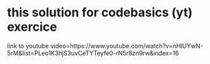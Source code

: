<h1> this solution for codebasics (yt) exercice</h1>
link to youtube video=https://www.youtube.com/watch?v=nHIUYwN-5rM&list=PLeo1K3hjS3uvCeTYTeyfe0-rN5r8zn9rw&index=16
